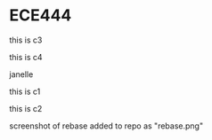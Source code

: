 # ECE444


this is c3

this is c4

janelle

this is c1

this is c2


screenshot of rebase added to repo as "rebase.png"
